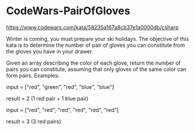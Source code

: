 # CodeWars-PairOfGloves

https://www.codewars.com/kata/58235a167a8cb37e1a0000db/csharp

Winter is coming, you must prepare your ski holidays. The objective of this kata is to determine the number of pair of gloves you can constitute from the gloves you have in your drawer.

Given an array describing the color of each glove, return the number of pairs you can constitute, assuming that only gloves of the same color can form pairs.
Examples:

input = ["red", "green", "red", "blue", "blue"]

result = 2 (1 red pair + 1 blue pair)


input = ["red", "red", "red", "red", "red", "red"]

result = 3 (3 red pairs)
